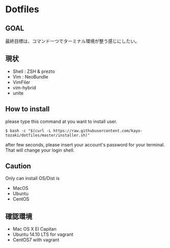 # Dotfiles
## GOAL
最終目標は、コマンド一つでターミナル環境が整う感じにしたい。

## 現状
- Shell : ZSH & prezto
- Vim : NeoBundle
 - VimFiler
 - vim-hybrid
 - unite

## How to install 

please type this command at you want to install user. 

```shell
$ bash -c "$(curl -L https://raw.githubusercontent.com/kayo-tozaki/dotfiles/master/installer.sh)"
```

after few seconds, please insert your account's password for your terminal.
That will change your login shell.

## Caution
Only can install OS/Dist is
 - MacOS 
 - Ubuntu
 - CentOS

## 確認環境
 - Mac OS X El Capitan
 - Ubuntu 14.10 LTS for vagrant 
 - CentOS7 with vagrant 
